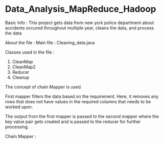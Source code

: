 # Data_Analysis_MapReduce_Hadoop
Basic Info :
This project gets data from new york police department about accidents occured throughout multiple year, cleans the data, and process the data

About the file : 
Main file : Cleaning_data.java

Classes used in the file :
1. CleanMap
2. CleanMap2
3. Reducer
4. Cleanup

The concept of chain Mapper is used.

First mapper filters the data based on the requirement. Here, it removes any rows that does not have values in the required columns that needs to be worked upon.

The output from the first mapper is passed to the second mapper where the key value pair gets created and is passed to the reducer for further processing.

Chain Mapper :
